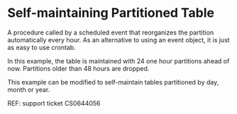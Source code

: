 # Self-maintaining Partitioned Table 

A procedure called by a scheduled event that reorganizes the partition automatically every hour. As an alternative to using an event object, it is just as easy to use crontab.

In this example, the table is maintained with 24 one hour partitions ahead of now. Partitions older than 48 hours are dropped.

This example can be modified to self-maintain tables partitioned by day, month or year.

REF: support ticket CS0644056

